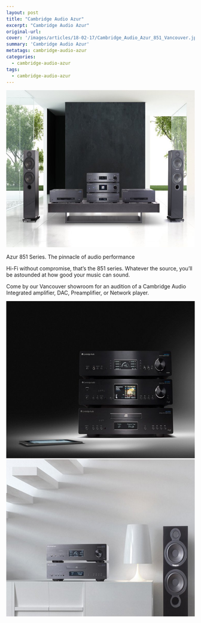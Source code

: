 ```yaml
---
layout: post
title: "Cambridge Audio Azur"
excerpt: "Cambridge Audio Azur"
original-url:
cover: '/images/articles/18-02-17/Cambridge_Audio_Azur_851_Vancouver.jpg'
summary: 'Cambridge Audio Azur'
metatags: cambridge-audio-azur
categories:
  - cambridge-audio-azur
tags:
  - cambridge-audio-azur
---
```

<div class="post-body entry-content" id="post-body-4174872115541856377" itemprop="description articleBody">
  <div style="text-align: left;">
    <img alt="" width="630" height="420" src="/images/articles/18-02-17/Cambridge_Audio_Azur_851_Vancouver.jpg">
    <p>Azur 851 Series. The pinnacle of audio performance</p>
    <p>Hi-Fi without compromise, that’s the 851 series. Whatever the source, you’ll be astounded at how good your music can sound. </p>
    <p>Come by our Vancouver showroom for an audition of a Cambridge Audio Integrated amplifier, DAC, Preamplifier, or Network player.</p>
    <img alt="" width="630" height="420" src="/images/articles/18-02-17/Cambridge_Audio_Westcoast.jpg">
    <img alt="" width="630" height="420" src="/images/articles/18-02-17/Cambridge_Audio_Westcoast_Vancouver.jpg">
  </div>